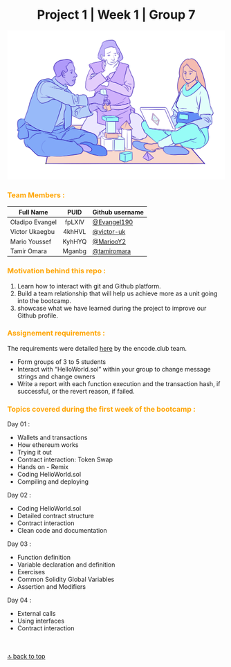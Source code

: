 <h1 align=center>Project 1 | Week 1 | Group 7 </h1>


![Alt text](enterprise-eth.d2a3f314.png)

### <p style="color:orange">Team Members :</p>

| Full Name       |  PUID  | Github username                              |
| --------------- | :----: | -------------------------------------------- |
| Oladipo Evangel | fpLXIV | [@Evangel190](https://github.com/Evangel90)  |
| Victor Ukaegbu  | 4khHVL | [@victor-uk](https://github.com/victor-uk)   |
| Mario Youssef   | KyhHYQ | [@MariooY2](https://github.com/MariooY2)     |
| Tamir Omara     | Mganbg | [@tamiromara](https://github.com/tamiromara) |


### <p style="color:orange">Motivation behind this repo :</p>

1. Learn how to interact with git and Github platform.
2. Build a team relationship that will help us achieve more as a unit going into the bootcamp.
3. showcase what we have learned during the project to improve our Github profile.

### <p style="color:orange">Assignement requirements :</p>

The requirements were detailed [here](https://encodeclub.notion.site/EVM-Bootcamp-Q4-2024-84ef51c6eb20450f8100729c2df48329) by the encode.club team.

- Form groups of 3 to 5 students
- Interact with “HelloWorld.sol” within your group to change message strings and change owners
- Write a report with each function execution and the transaction hash, if successful, or the revert reason, if failed.

### <p style="color:orange">Topics covered during the first week of the bootcamp :</p>

Day 01 :

- Wallets and transactions
- How ethereum works
- Trying it out
- Contract interaction: Token Swap
- Hands on - Remix
- Coding HelloWorld.sol
- Compiling and deploying

Day 02 :

- Coding HelloWorld.sol
- Detailed contract structure
- Contract interaction
- Clean code and documentation

Day 03 :

- Function definition
- Variable declaration and definition
- Exercises
- Common Solidity Global Variables
- Assertion and Modifiers

Day 04 :

- External calls
- Using interfaces
- Contract interaction

<br><br>
[🔝 back to top](#Project)
